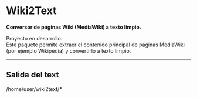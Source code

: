 # Wiki2Text

**Conversor de páginas Wiki (MediaWiki) a texto limpio.**

Proyecto en desarrollo.  
Este paquete permite extraer el contenido principal de páginas MediaWiki (por ejemplo Wikipedia) y convertirlo a texto limpio.

---

## Salida del text

/home/user/wiki2text/*


